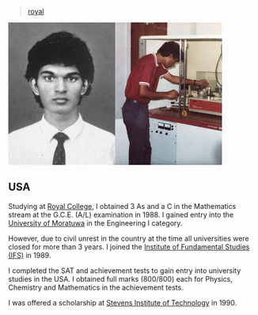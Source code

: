 > [royal](./)

![photo](photos/royal-ifs.png)

## USA

Studying at [Royal College](/profile/education/royal),
I obtained 3 As and a C in the Mathematics stream at the G.C.E. (A/L) examination in 1988.
I gained entry into the [University of Moratuwa](moratuwa)
in the Engineering I category.

However, due to civil unrest in the country at the time all universities were closed
for more than 3 years.
I joined the [Institute of Fundamental Studies (IFS)](/profile/education/ifs) in 1989.

I completed the SAT and achievement tests to gain entry into university studies in the USA.
I obtained full marks (800/800) each for Physics, Chemistry and Mathematics in the achievement tests.

I was offered a scholarship at [Stevens Institute of Technology](/profile/education/stevens) in 1990.
